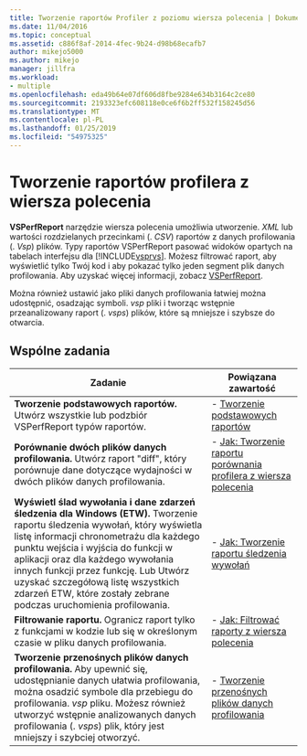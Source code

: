 ```yaml
---
title: Tworzenie raportów Profiler z poziomu wiersza polecenia | Dokumentacja firmy Microsoft
ms.date: 11/04/2016
ms.topic: conceptual
ms.assetid: c886f8af-2014-4fec-9b24-d98b68ecafb7
author: mikejo5000
ms.author: mikejo
manager: jillfra
ms.workload:
- multiple
ms.openlocfilehash: eda49b64e07df606d8fbe9284e634b3164c2ce80
ms.sourcegitcommit: 2193323efc608118e0ce6f6b2ff532f158245d56
ms.translationtype: MT
ms.contentlocale: pl-PL
ms.lasthandoff: 01/25/2019
ms.locfileid: "54975325"
---
```

# <a name="create-profiler-reports-from-the-command-line"></a>Tworzenie raportów profilera z wiersza polecenia
**VSPerfReport** narzędzie wiersza polecenia umożliwia utworzenie. *XML* lub wartości rozdzielanych przecinkami (. *CSV*) raportów z danych profilowania (. *Vsp*) plików. Typy raportów VSPerfReport pasować widoków opartych na tabelach interfejsu dla [!INCLUDE[vsprvs](../code-quality/includes/vsprvs_md.md)]. Możesz filtrować raport, aby wyświetlić tylko Twój kod i aby pokazać tylko jeden segment plik danych profilowania. Aby uzyskać więcej informacji, zobacz [VSPerfReport](../profiling/vsperfreport.md).  
  
 Można również ustawić jako pliki danych profilowania łatwiej można udostępnić, osadzając symboli. *vsp* pliki i tworząc wstępnie przeanalizowany raport (. *vsps*) plików, które są mniejsze i szybsze do otwarcia.  
  
## <a name="common-tasks"></a>Wspólne zadania
  
|Zadanie|Powiązana zawartość|  
|----------|---------------------|  
|**Tworzenie podstawowych raportów.** Utwórz wszystkie lub podzbiór VSPerfReport typów raportów.|-   [Tworzenie podstawowych raportów](../profiling/creating-basic-profiling-reports-from-the-command-line.md)|  
|**Porównanie dwóch plików danych profilowania.** Utwórz raport "diff", który porównuje dane dotyczące wydajności w dwóch plików danych profilowania.|-   [Jak: Tworzenie raportu porównania profilera z wiersza polecenia](../profiling/how-to-create-a-profiler-comparison-report-from-a-command-prompt.md)|  
|**Wyświetl ślad wywołania i dane zdarzeń śledzenia dla Windows (ETW).** Tworzenie raportu śledzenia wywołań, który wyświetla listę informacji chronometrażu dla każdego punktu wejścia i wyjścia do funkcji w aplikacji oraz dla każdego wywołania innych funkcji przez funkcję. Lub Utwórz uzyskać szczegółową listę wszystkich zdarzeń ETW, które zostały zebrane podczas uruchomienia profilowania.|-   [Jak: Tworzenie raportu śledzenia wywołań](../profiling/how-to-create-a-profiling-tools-call-trace-report.md)|  
|**Filtrowanie raportu.** Ogranicz raport tylko z funkcjami w kodzie lub się w określonym czasie w pliku danych profilowania.|-   [Jak: Filtrować raporty z wiersza polecenia](../profiling/how-to-filter-reports-from-the-command-line.md)|  
|**Tworzenie przenośnych plików danych profilowania.** Aby upewnić się, udostępnianie danych ułatwia profilowania, można osadzić symbole dla przebiegu do profilowania. *vsp* pliku. Możesz również utworzyć wstępnie analizowanych danych profilowania (. *vsps*) plik, który jest mniejszy i szybciej otworzyć.|-   [Tworzenie przenośnych plików danych profilowania](../profiling/creating-portable-profiling-data-files-from-the-command-line.md)|